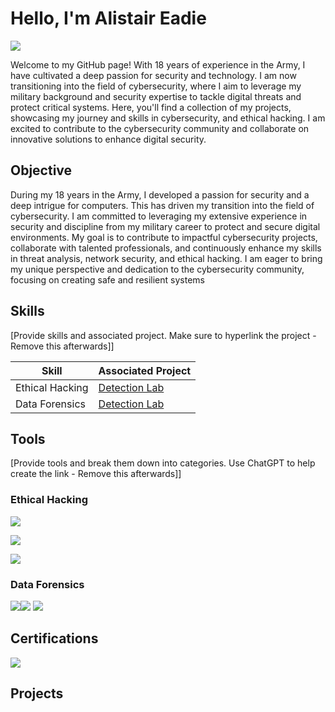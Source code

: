 # Hello, I'm Alistair Eadie
<a href="https://www.linkedin.com/in/alistair-eadie-83718b33"><img src="https://img.shields.io/badge/-LinkedIn-0072b1?&style=for-the-badge&logo=linkedin&logoColor=white" /></a>




Welcome to my GitHub page! With 18 years of experience in the Army, I have cultivated a deep passion for security and technology. I am now transitioning into the field of cybersecurity, where I aim to leverage my military background and security expertise to tackle digital threats and protect critical systems. Here, you'll find a collection of my projects, showcasing my journey and skills in cybersecurity, and ethical hacking. I am excited to contribute to the cybersecurity community and collaborate on innovative solutions to enhance digital security.

## Objective


During my 18 years in the Army, I developed a passion for security and a deep intrigue for computers. This has driven my transition into the field of cybersecurity. I am committed to leveraging my extensive experience in security and discipline from my military career to protect and secure digital environments. My goal is to contribute to impactful cybersecurity projects, collaborate with talented professionals, and continuously enhance my skills in threat analysis, network security, and ethical hacking. I am eager to bring my unique perspective and dedication to the cybersecurity community, focusing on creating safe and resilient systems

## Skills
[Provide skills and associated project. Make sure to hyperlink the project - Remove this afterwards]]

| Skill                                         | Associated Project         |
|-----------------------------------------------|----------------------------|
| Ethical Hacking          | <a href="https://google.com">Detection Lab</a>|
| Data Forensics| <a href="https://google.com">Detection Lab</a>|


## Tools
[Provide tools and break them down into categories. Use ChatGPT to help create the link - Remove this afterwards]]

### Ethical Hacking
<div>
    <a href="https://www.metasploit.com"><img src="https://img.shields.io/badge/-Metasploit-1679A7?&style=for-the-badge&logo=Metasploit&logoColor=white" /></a>

  <a href="https://www.kali.org"><img src="https://img.shields.io/badge/-Kali%20Linux-1679A7?&style=for-the-badge&logo=Kali%20Linux&logoColor=white" /></a>



<a href="https://nmap.org"><img src="https://img.shields.io/badge/-Nmap-1679A7?&style=for-the-badge&logo=Nmap&logoColor=white" /></a>


</div>

### Data Forensics
<div>
    <img src="https://img.shields.io/badge/-Wireshark-1679A7?&style=for-the-badge&logo=Wireshark&logoColor=white" 
  <a href="https://www.autopsy.com"><img src="https://img.shields.io/badge/-Autopsy-1679A7?&style=for-the-badge&logo=Autopsy&logoColor=white" /></a>
<a href="https://www.netresec.com/?page=NetworkMiner"><img src="https://img.shields.io/badge/-Network%20Miner-1679A7?&style=for-the-badge&logo=NetworkMiner&logoColor=white" /></a>

</div>



## Certifications

<div>
<img src="https://img.shields.io/badge/-NPA%20Ethical%20Hacking-FF0000?&style=for-the-badge&logo=CompTIA&logoColor=white" />

</div>


## Projects
